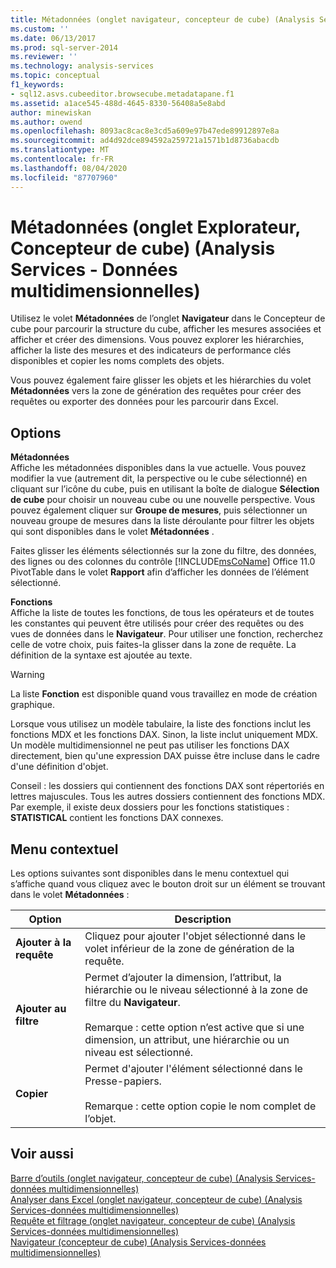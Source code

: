 ```yaml
---
title: Métadonnées (onglet navigateur, concepteur de cube) (Analysis Services-données multidimensionnelles) | Microsoft Docs
ms.custom: ''
ms.date: 06/13/2017
ms.prod: sql-server-2014
ms.reviewer: ''
ms.technology: analysis-services
ms.topic: conceptual
f1_keywords:
- sql12.asvs.cubeeditor.browsecube.metadatapane.f1
ms.assetid: a1ace545-488d-4645-8330-56408a5e8abd
author: minewiskan
ms.author: owend
ms.openlocfilehash: 8093ac8cac8e3cd5a609e97b47ede89912897e8a
ms.sourcegitcommit: ad4d92dce894592a259721a1571b1d8736abacdb
ms.translationtype: MT
ms.contentlocale: fr-FR
ms.lasthandoff: 08/04/2020
ms.locfileid: "87707960"
---
```

# <a name="metadata-browser-tab-cube-designer-analysis-services---multidimensional-data"></a>Métadonnées (onglet Explorateur, Concepteur de cube) (Analysis Services - Données multidimensionnelles)
  Utilisez le volet **Métadonnées** de l’onglet **Navigateur** dans le Concepteur de cube pour parcourir la structure du cube, afficher les mesures associées et afficher et créer des dimensions. Vous pouvez explorer les hiérarchies, afficher la liste des mesures et des indicateurs de performance clés disponibles et copier les noms complets des objets.  
  
 Vous pouvez également faire glisser les objets et les hiérarchies du volet **Métadonnées** vers la zone de génération des requêtes pour créer des requêtes ou exporter des données pour les parcourir dans Excel.  
  
## <a name="options"></a>Options  
 **Métadonnées**  
 Affiche les métadonnées disponibles dans la vue actuelle. Vous pouvez modifier la vue (autrement dit, la perspective ou le cube sélectionné) en cliquant sur l’icône du cube, puis en utilisant la boîte de dialogue **Sélection de cube** pour choisir un nouveau cube ou une nouvelle perspective. Vous pouvez également cliquer sur **Groupe de mesures**, puis sélectionner un nouveau groupe de mesures dans la liste déroulante pour filtrer les objets qui sont disponibles dans le volet **Métadonnées** .  
  
 Faites glisser les éléments sélectionnés sur la zone du filtre, des données, des lignes ou des colonnes du contrôle [!INCLUDE[msCoName](../includes/msconame-md.md)] Office 11.0 PivotTable dans le volet **Rapport** afin d’afficher les données de l’élément sélectionné.  
  
 **Fonctions**  
 Affiche la liste de toutes les fonctions, de tous les opérateurs et de toutes les constantes qui peuvent être utilisés pour créer des requêtes ou des vues de données dans le **Navigateur**. Pour utiliser une fonction, recherchez celle de votre choix, puis faites-la glisser dans la zone de requête. La définition de la syntaxe est ajoutée au texte.  
  
> [!WARNING]  
>  La liste **Fonction** est disponible quand vous travaillez en mode de création graphique.  
  
 Lorsque vous utilisez un modèle tabulaire, la liste des fonctions inclut les fonctions MDX et les fonctions DAX. Sinon, la liste inclut uniquement MDX. Un modèle multidimensionnel ne peut pas utiliser les fonctions DAX directement, bien qu'une expression DAX puisse être incluse dans le cadre d'une définition d'objet.  
  
 Conseil : les dossiers qui contiennent des fonctions DAX sont répertoriés en lettres majuscules. Tous les autres dossiers contiennent des fonctions MDX. Par exemple, il existe deux dossiers pour les fonctions statistiques : **STATISTICAL** contient les fonctions DAX connexes.  
  
## <a name="context-menu"></a>Menu contextuel  
 Les options suivantes sont disponibles dans le menu contextuel qui s’affiche quand vous cliquez avec le bouton droit sur un élément se trouvant dans le volet **Métadonnées** :  
  
|Option|Description|  
|------------|-----------------|  
|**Ajouter à la requête**|Cliquez pour ajouter l'objet sélectionné dans le volet inférieur de la zone de génération de la requête.|  
|**Ajouter au filtre**|Permet d’ajouter la dimension, l’attribut, la hiérarchie ou le niveau sélectionné à la zone de filtre du **Navigateur**.<br /><br /> Remarque : cette option n’est active que si une dimension, un attribut, une hiérarchie ou un niveau est sélectionné.|  
|**Copier**|Permet d'ajouter l'élément sélectionné dans le Presse-papiers.<br /><br /> Remarque : cette option copie le nom complet de l’objet.|  
  
## <a name="see-also"></a>Voir aussi  
 [Barre d’outils &#40;onglet navigateur, concepteur de cube&#41; &#40;Analysis Services-données multidimensionnelles&#41;](toolbar-browser-tab-cube-designer-analysis-services-multidimensional-data.md)   
 [Analyser dans Excel &#40;onglet navigateur, concepteur de cube&#41; &#40;Analysis Services-données multidimensionnelles&#41;](analyze-in-excel-browser-cube-designer-analysis-services-multidimensional-data.md)   
 [Requête et filtrage &#40;onglet navigateur, concepteur de cube&#41; &#40;Analysis Services-données multidimensionnelles&#41;](query-filter-browser-cube-designer-analysis-services-multidimensional-data.md)   
 [Navigateur &#40;concepteur de cube&#41; &#40;Analysis Services-données multidimensionnelles&#41;](browser-cube-designer-analysis-services-multidimensional-data.md)  
  
  

